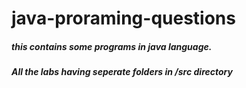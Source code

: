 # java-proraming-questions

##### this contains some programs in java language.

##### All the labs having seperate folders in /src directory
